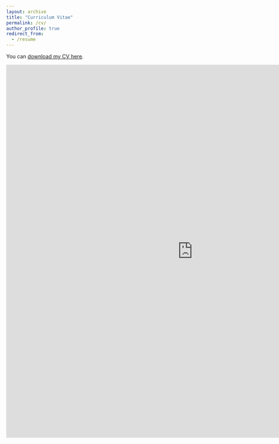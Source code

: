 ```yaml
---
layout: archive
title: "Curriculum Vitae"
permalink: /cv/
author_profile: true
redirect_from:
  - /resume
---
```


You can [download my CV here](https://marcos-sugastti.github.io/Sugastti_CV_0924.pdf). 
  
<embed src="https://marcos-sugastti.github.io/Sugastti_CV_0924.pdf" width="1000" height="1000" type="application/pdf"/>
